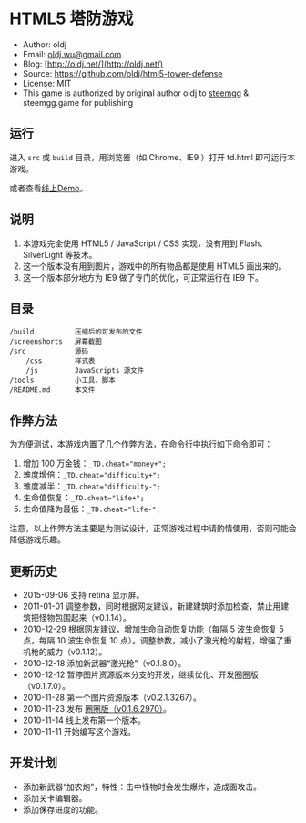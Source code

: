 # HTML5 塔防游戏


 * Author: oldj
 * Email: oldj.wu@gmail.com
 * Blog: [http://oldj.net/](http://oldj.net/)
 * Source: https://github.com/oldj/html5-tower-defense
 * License: MIT
 * This game is authorized by original author oldj to [steemgg](https://steemgg.com) & steemgg.game for publishing


## 运行

进入 `src` 或 `build` 目录，用浏览器（如 Chrome、IE9 ）打开 td.html 即可运行本游戏。

或者查看[线上Demo](http://oldj.net/static/html5-tower-defense/td.html)。

## 说明

 1. 本游戏完全使用 HTML5 / JavaScript / CSS 实现，没有用到 Flash、SilverLight 等技术。
 2. 这一个版本没有用到图片，游戏中的所有物品都是使用 HTML5 画出来的。
 3. 这一个版本部分地方为 IE9 做了专门的优化，可正常运行在 IE9 下。


## 目录

    /build          压缩后的可发布的文件
    /screenshorts   屏幕截图
    /src            源码
        /css        样式表
        /js         JavaScripts 源文件
    /tools          小工具、脚本
    /README.md      本文件


## 作弊方法

为方便测试，本游戏内置了几个作弊方法，在命令行中执行如下命令即可：

 1. 增加 100 万金钱：`_TD.cheat="money+";`
 2. 难度增倍：`_TD.cheat="difficulty+";`
 3. 难度减半：`_TD.cheat="difficulty-";`
 4. 生命值恢复：`_TD.cheat="life+";`
 5. 生命值降为最低：`_TD.cheat="life-";`

注意，以上作弊方法主要是为测试设计，正常游戏过程中请酌情使用，否则可能会降低游戏乐趣。


## 更新历史

 - 2015-09-06 支持 retina 显示屏。
 - 2011-01-01 调整参数，同时根据网友建议，新建建筑时添加检查，禁止用建筑把怪物包围起来（v0.1.14）。
 - 2010-12-29 根据网友建议，增加生命自动恢复功能（每隔 5 波生命恢复 5 点，每隔 10 波生命恢复 10 点）。调整参数，减小了激光枪的射程，增强了重机枪的威力（v0.1.12）。
 - 2010-12-18 添加新武器“激光枪”（v0.1.8.0）。
 - 2010-12-12 暂停图片资源版本分支的开发，继续优化、开发圈圈版（v0.1.7.0）。
 - 2010-11-28 第一个图片资源版本（v0.2.1.3267）。
 - 2010-11-23 发布 [圈圈版（v0.1.6.2970）](http://oldj.net/article/html5-td-circle-version/)。
 - 2010-11-14 线上发布第一个版本。
 - 2010-11-11 开始编写这个游戏。


## 开发计划

 - 添加新武器“加农炮”，特性：击中怪物时会发生爆炸，造成面攻击。
 - 添加关卡编辑器。
 - 添加保存进度的功能。
